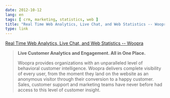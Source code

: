 ```yaml
---
date: 2012-10-12
lang: en
tags: [ crm, marketing, statistics, web ]
title: "Real Time Web Analytics, Live Chat, and Web Statistics -- Woopra"
type: link
---
```


[Real Time Web Analytics, Live Chat, and Web Statistics --
Woopra](http://www.woopra.com/)

> **Live Customer Analytics and Engagement. All in One Place.**
>
> Woopra provides organizations with an unparalleled level of behavioral
> customer intelligence. Woopra delivers complete visibility of every
> user, from the moment they land on the website as an anonymous visitor
> through their conversion to a happy customer. Sales, customer support
> and marketing teams have never before had access to this level of
> customer insight.

